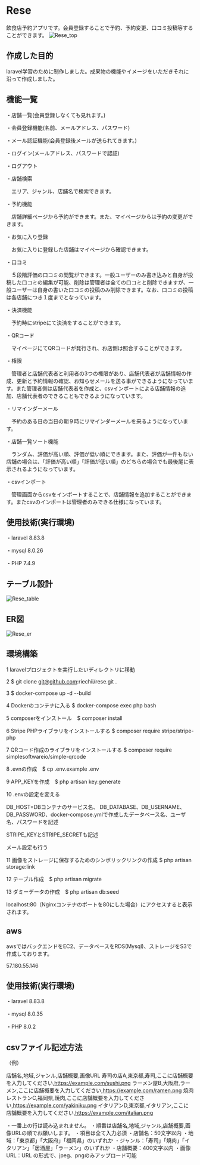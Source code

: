 # Rese
飲食店予約アプリです。会員登録することで予約、予約変更、口コミ投稿等することができます。
![Rese_top](https://github.com/riechii/rese/blob/main/Rese_top.png)
## 作成した目的
laravel学習のために制作しました。成果物の機能やイメージをいただきそれに沿って作成しました。
## 機能一覧
・店舗一覧(会員登録しなくても見れます。)

・会員登録機能(名前、メールアドレス、パスワード)

・メール認証機能(会員登録後メールが送られてきます。)

・ログイン(メールアドレス、パスワードで認証)

・ログアウト

・店舗検索

　エリア、ジャンル、店舗名で検索できます。

・予約機能

　店舗詳細ページから予約ができます。また、マイページからは予約の変更ができます。

・お気に入り登録

　お気に入りに登録した店舗はマイページから確認できます。

・口コミ

　５段階評価の口コミの閲覧ができます。一般ユーザーのみ書き込みと自身が投稿した口コミの編集が可能、削除は管理者は全ての口コミと削除できますが、一般ユーザーは自身の書いた口コミの投稿のみ削除できます。なお、口コミの投稿は各店舗につき１度までとなっています。

・決済機能

　予約時にstripeにて決済をすることができます。

・QRコード

　マイページにてQRコードが発行され、お店側は照合することができます。

・権限

　管理者と店舗代表者と利用者の3つの権限があり、店舗代表者が店舗情報の作成、更新と予約情報の確認、お知らせメールを送る事ができるようになっています。また管理者側は店舗代表者を作成と、csvインポートによる店舗情報の追加、店舗代表者のできることもできるようになっています。

・リマインダーメール

　予約のある日の当日の朝９時にリマインダーメールを来るようになっています。

・店舗一覧ソート機能

　ランダム、評価が高い順、評価が低い順にできます。また、評価が一件もない店舗の場合は、「評価が高い順」「評価が低い順」のどちらの場合でも最後尾に表示されるようになっています。

・csvインポート

　管理画面からcsvをインポートすることで、店舗情報を追加することができます。またcsvのインポートは管理者のみできる仕様になっています。

## 使用技術(実行環境)
・laravel 8.83.8

・mysql 8.0.26

・PHP 7.4.9

## テーブル設計
![Rese_table](https://github.com/riechii/rese/blob/main/rese_table.png)

## ER図
![Rese_er](https://github.com/riechii/rese/blob/main/Rese_er.png)
## 環境構築
1 laravelプロジェクトを実行したいディレクトリに移動

2 $ git clone git@github.com:riechii/rese.git .

3 $ docker-compose up -d --build

4 Dockerのコンテナに入る $ docker-compose exec php bash

5 composerをインストール　$ composer install

6 Stripe PHPライブラリをインストールする $ composer require stripe/stripe-php

7 QRコード作成のライブラリをインストールする $ composer require simplesoftwareio/simple-qrcode


8 .evnの作成　$ cp .env.example .env

9 APP_KEYを作成　$ php artisan key:generate

10 .envの設定を変える

DB_HOST=DBコンテナのサービス名、 DB_DATABASE、DB_USERNAME、DB_PASSWORD、docker-compose.ymlで作成したデータベース名、ユーザ名、パスワードを記述

STRIPE_KEYとSTRIPE_SECRETも記述

メール設定も行う

11 画像をストレージに保存するためのシンボリックリンクの作成 $ php artisan storage:link

12 テーブル作成　$ php artisan migrate

13 ダミーデータの作成　$ php artisan db:seed

localhost:80（Nginxコンテナのポートを80にした場合）にアクセスすると表示されます。
## aws
awsではバックエンドをEC2、データベースをRDS(Mysql)、ストレージをS3で作成しております。

57.180.55.146

## 使用技術(実行環境)
・laravel 8.83.8

・mysql 8.0.35

・PHP 8.0.2

## csvファイル記述方法
（例）

店舗名,地域,ジャンル,店舗概要,画像URL
寿司の店A,東京都,寿司,ここに店舗概要を入力してください,https://example.com/sushi.png
ラーメン屋B,大阪府,ラーメン,ここに店舗概要を入力してください,https://example.com/ramen.png
焼肉レストランC,福岡県,焼肉,ここに店舗概要を入力してください,https://example.com/yakiniku.png
イタリアンD,東京都,イタリアン,ここに店舗概要を入力してください,https://example.com/italian.png

・一番上の行は読み込まれません。
・順番は店舗名,地域,ジャンル,店舗概要,画像URLの順でお願いします。
・項目は全て入力必須
・店舗名：50文字以内
・地域：「東京都」「大阪府」「福岡県」のいずれか
・ジャンル：「寿司」「焼肉」「イタリアン」「居酒屋」「ラーメン」のいずれか
・店舗概要：400文字以内
・画像URL：URL の形式で、jpeg、pngのみアップロード可能
